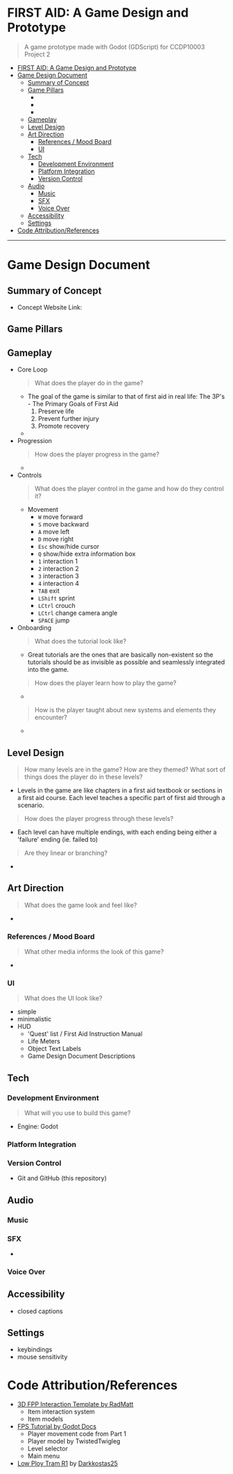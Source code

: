 # FIRST AID: A Game Design and Prototype
> A game prototype made with Godot (GDScript) for CCDP10003 Project 2

- [FIRST AID: A Game Design and Prototype](#first-aid-a-game-design-and-prototype)
- [Game Design Document](#game-design-document)
  - [Summary of Concept](#summary-of-concept)
  - [Game Pillars](#game-pillars)
    - [](#)
    - [](#-1)
    - [](#-2)
  - [Gameplay](#gameplay)
  - [Level Design](#level-design)
  - [Art Direction](#art-direction)
    - [References / Mood Board](#references--mood-board)
    - [UI](#ui)
  - [Tech](#tech)
    - [Development Environment](#development-environment)
    - [Platform Integration](#platform-integration)
    - [Version Control](#version-control)
  - [Audio](#audio)
    - [Music](#music)
    - [SFX](#sfx)
    - [Voice Over](#voice-over)
  - [Accessibility](#accessibility)
  - [Settings](#settings)
- [Code Attribution/References](#code-attributionreferences)

---
# Game Design Document
> 

## Summary of Concept
* Concept Website Link: 

## Game Pillars
### 

### 

### 


## Gameplay
* Core Loop
  > What does the player do in the game?
  * The goal of the game is similar to that of first aid in real life: The 3P's - The Primary Goals of First Aid
    1. Preserve life
    2. Prevent further injury
    3. Promote recovery
  * 
* Progression
  > How does the player progress in the game?
  * 
* Controls
  > What does the player control in the game and how do they control it?
  * Movement
    * `W` move forward
    * `S` move backward
    * `A` move left
    * `D` move right
    * `Esc` show/hide cursor
    * `Q` show/hide extra information box
    * `1` interaction 1
    * `2` interaction 2
    * `3` interaction 3
    * `4` interaction 4
    * `TAB` exit
    * `LShift` sprint
    * `LCtrl` crouch
    * `LCtrl` change camera angle
    * `SPACE` jump
* Onboarding
  > What does the tutorial look like?
  * Great tutorials are the ones that are basically non-existent so the tutorials should be as invisible as possible and seamlessly integrated into the game. 
  > How does the player learn how to play the game?
  * 
  > How is the player taught about new systems and elements they encounter? 
  * 

## Level Design
> How many levels are in the game? How are they themed? What sort of things does the player do in these levels?
* Levels in the game are like chapters in a first aid textbook or sections in a first aid course. Each level teaches a specific part of first aid through a scenario.
> How does the player progress through these levels?
* Each level can have multiple endings, with each ending being either a 'failure' ending (ie. failed to)
> Are they linear or branching?
* 

## Art Direction
> What does the game look and feel like? 
* 

### References / Mood Board
> What other media informs the look of this game?
* 

### UI
> What does the UI look like? 
* simple
* minimalistic
* HUD
  * 'Quest' list / First Aid Instruction Manual
  * Life Meters
  * Object Text Labels
  * Game Design Document Descriptions

## Tech
### Development Environment
> What will you use to build this game?
* Engine: Godot

### Platform Integration

### Version Control
* Git and GitHub (this repository)

## Audio

### Music

### SFX
* 
### Voice Over


## Accessibility
* closed captions

## Settings
* keybindings
* mouse sensitivity

# Code Attribution/References
* [3D FPP Interaction Template by RadMatt](https://godotengine.org/asset-library/asset/195)
  * Item interaction system
  * Item models
* [FPS Tutorial by Godot Docs](https://docs.godotengine.org/en/stable/tutorials/3d/fps_tutorial/index.html#fps-tutorial)
  * Player movement code from Part 1
  * Player model by TwistedTwigleg
  * Level selector
  * Main menu
* [Low Ploy Tram R1](https://sketchfab.com/3d-models/low-poly-tram-r1-ab422f69daa0427b820ec125d2c4a218) by [Darkkostas25](https://sketchfab.com/Darkkostas25)